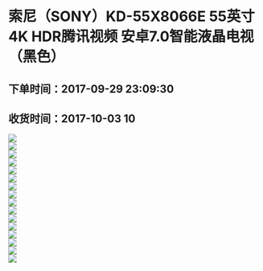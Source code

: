 # 索尼（SONY）KD-55X8066E 55英寸4K HDR腾讯视频 安卓7.0智能液晶电视（黑色）

## 下单时间：2017-09-29 23:09:30
## 收货时间：2017-10-03 10

![](./.images/tv1.png)  
![](./.images/tv2.png)  
![](./.images/tv3.png)  
![](./.images/tv4.jpg)  
![](./.images/tv5.jpg)  
![](./.images/tv6.jpg)  
![](./.images/tv7.jpg)  
![](./.images/tv8.jpg)  
![](./.images/tv9.jpg)  
![](./.images/tv10.jpg)  
![](./.images/tv11.jpg)  
![](./.images/tv12.jpg)  
![](./.images/tv13.jpg)  
![](./.images/tv14.jpg)  
![](./.images/tv15.jpg)  
![](./.images/tv16.jpg)  
